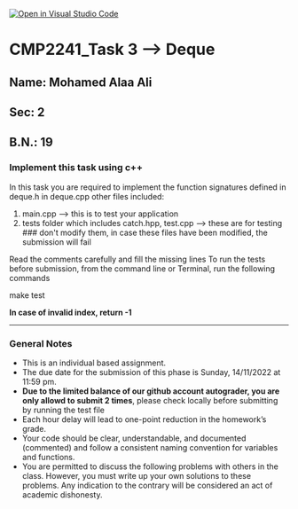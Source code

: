 [![Open in Visual Studio Code](https://classroom.github.com/assets/open-in-vscode-c66648af7eb3fe8bc4f294546bfd86ef473780cde1dea487d3c4ff354943c9ae.svg)](https://classroom.github.com/online_ide?assignment_repo_id=9266861&assignment_repo_type=AssignmentRepo)
# CMP2241_Task 3 --> Deque

## Name: Mohamed Alaa Ali
## Sec: 2
## B.N.: 19


### Implement this task using c++
In this task you are required to implement the function signatures defined in deque.h in deque.cpp
other files included:
1. main.cpp --> this is to test your application
2. tests folder which includes catch.hpp, test.cpp --> these are for testing ### don't modify them, in case these files have been modified, the submission will fail

Read the comments carefully and fill the missing lines
To run the tests before submission, from the command line or Terminal, run the following commands

make test

**In case of invalid index, return -1**

---

### General Notes
- This is an individual based assignment.
- The due date for the submission of this phase is Sunday, 14/11/2022 at 11:59 pm.
- **Due to the limited balance of our github account autograder, you are only allowd to submit 2 times**, please check locally before submitting by running the test file
- Each hour delay will lead to one-point reduction in the homework’s grade.
- Your code should be clear, understandable, and documented (commented) and follow a consistent naming convention for variables and functions.
- You are permitted to discuss the following problems with others in the class. However, you must write up your own solutions to these problems. Any indication to the contrary will be considered an act of academic dishonesty. 

